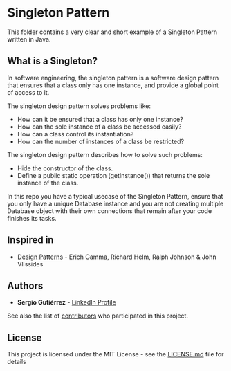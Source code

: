 # Singleton Pattern

This folder contains a very clear and short example of a Singleton Pattern written in Java.

## What is a Singleton?

In software engineering, the singleton pattern is a software design pattern that ensures that a class only
has one instance, and provide a global point of access to it.

The singleton design pattern solves problems like:

* How can it be ensured that a class has only one instance?
* How can the sole instance of a class be accessed easily?
* How can a class control its instantiation?
* How can the number of instances of a class be restricted?

The singleton design pattern describes how to solve such problems:

* Hide the constructor of the class.
* Define a public static operation (getInstance()) that returns the sole instance of the class.

In this repo you have a typical usecase of the Singleton Pattern, ensure that you only have a unique Database instance and you are not creating multiple Database object with their own connections that remain after your code finishes its tasks.

## Inspired in

- [Design Patterns](https://www.oreilly.com/library/view/design-patterns-elements/0201633612/) - Erich Gamma, Richard Helm, Ralph Johnson & John Vlissides


## Authors

* **Sergio Gutiérrez** - [LinkedIn Profile](https://www.linkedin.com/in/sergiogutierrezvillalba/)

See also the list of [contributors](https://github.com/SergioGutierrezVillalba/DesignPatterns/graphs/contributors) who participated in this project.

## License

This project is licensed under the MIT License - see the [LICENSE.md](https://github.com/SergioGutierrezVillalba/DesignPatterns/blob/master/LICENSE) file for details
